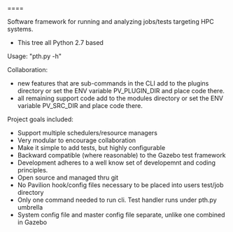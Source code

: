 ====

 Software framework for running and analyzing jobs/tests targeting HPC systems.

- This tree all Python 2.7 based

Usage:
    "pth.py -h"

Collaboration:
  - new features that are sub-commands in the CLI add to the plugins directory or
    set the ENV variable PV_PLUGIN_DIR and place code there.
  - all remaining support code add to the modules directory or set the
    ENV variable PV_SRC_DIR and place code there.

Project goals included:
   - Support multiple schedulers/resource managers 
   - Very modular to encourage collaboration  
   - Make it simple to add tests, but highly configurable
   - Backward compatible (where reasonable) to the Gazebo test framework
   - Development adheres to a well know set of developemnt and coding principles.
   - Open source and managed thru git  
   - No Pavilion hook/config files necessary to be placed into users test/job directory
   - Only one command needed to run cli. Test handler runs under pth.py umbrella  
   - System config file and master config file separate, unlike one combined in Gazebo
